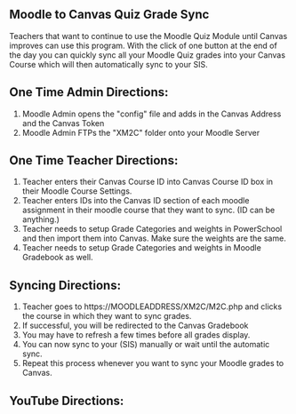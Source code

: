 ## Moodle to Canvas Quiz Grade Sync
Teachers that want to continue to use the Moodle Quiz Module until Canvas improves can use this program. With the click of one button at the end of the day you can quickly sync all your Moodle Quiz grades into your Canvas Course which will then automatically sync to your SIS.

## One Time Admin Directions:
<ol>
<li>Moodle Admin opens the "config" file and adds in the Canvas Address and the Canvas Token</li>
<li>Moodle Admin FTPs the "XM2C" folder onto your Moodle Server</li>
</ol>

## One Time Teacher Directions:
<ol>
<li>Teacher enters their Canvas Course ID into Canvas Course ID box in their Moodle Course Settings.</li>
<li>Teacher enters IDs into the Canvas ID section of each moodle assignment in their moodle course that they want to sync. (ID can be anything.)</li>
<li>Teacher needs to setup Grade Categories and weights in PowerSchool and then import them into Canvas. Make sure the weights are the same.</li>
<li>Teacher needs to setup Grade Categories and weights in Moodle Gradebook as well.</li>
  </ol>
  
  ## Syncing Directions:
  <ol>
<li>Teacher goes to https://MOODLEADDRESS/XM2C/M2C.php and clicks the course in which they want to sync grades.</li>
<li>If successful, you will be redirected to the Canvas Gradebook</li>
 <li>You may have to refresh a few times before all grades display.</li>
   <li>You can now sync to your (SIS) manually or wait until the automatic sync.</li>
   <li>Repeat this process whenever you want to sync your Moodle grades to Canvas.</li>
 </ol>
 
 ## YouTube Directions:
 
